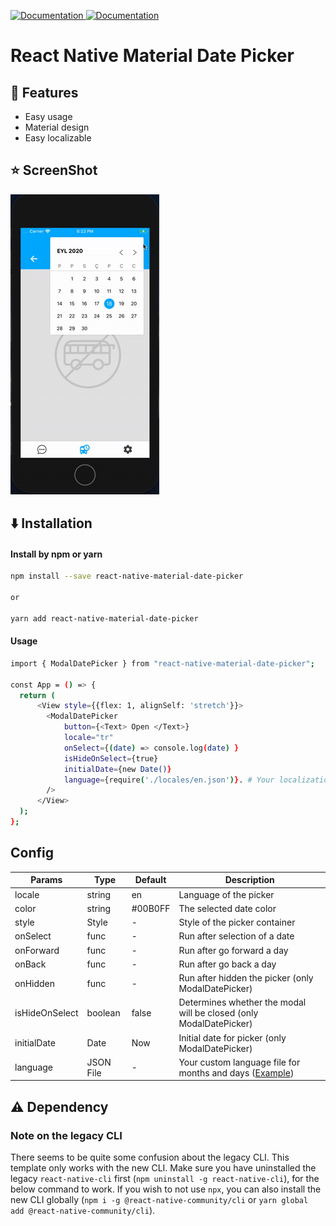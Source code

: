 <p>
  <a href="https://classic.yarnpkg.com/en/package/react-native-material-date-picker">
    <img alt="Documentation" src="https://img.shields.io/static/v1?label=pack&message=yarn&color=blue" target="_blank" />
  </a>
  <a href="https://www.npmjs.com/package/react-native-material-date-picker">
    <img alt="Documentation" src="https://img.shields.io/static/v1?label=pack&message=npm&color=red" target="_blank" />
  </a>
</p>


# React Native Material Date Picker

## :star2: Features
- Easy usage
- Material design
- Easy localizable

## :star: ScreenShot

![](./assets/intro/ss1.gif)

## :arrow_down: Installation

#### Install by npm or yarn

```sh
npm install --save react-native-material-date-picker

or

yarn add react-native-material-date-picker
```



#### Usage

```sh
import { ModalDatePicker } from "react-native-material-date-picker";

const App = () => {
  return (             
      <View style={{flex: 1, alignSelf: 'stretch'}}>
        <ModalDatePicker 
            button={<Text> Open </Text>} 
            locale="tr" 
            onSelect={(date) => console.log(date) }
            isHideOnSelect={true}
            initialDate={new Date()}
            language={require('./locales/en.json')}. # Your localization file
        />             
      </View>
  );
};
```


##  Config

| Params | Type | Default | Description |
| --- | --- | --- | --- |
| locale | string | en | Language of the picker |
| color | string | #00B0FF | The selected date color |  
| style | Style | - | Style of the picker container |
| onSelect | func | - | Run after selection of a date |
| onForward | func | - | Run after go forward a day |
| onBack | func | - | Run after go back a day |
| onHidden | func | - | Run after hidden the picker (only ModalDatePicker) |
| isHideOnSelect | boolean | false | Determines whether the modal will be closed (only ModalDatePicker) |
| initialDate | Date | Now | Initial date for picker (only ModalDatePicker) |
| language | JSON File | - | Your custom language file for months and days (<a href="https://github.com/ilkerkesici/react-native-material-date-picker/blob/master/locales/tr.json">Example</a>) |




## :warning: Dependency

### Note on the legacy CLI
There seems to be quite some confusion about the legacy CLI. This template only works with the new CLI. Make sure you have uninstalled the legacy `react-native-cli` first (`npm uninstall -g react-native-cli`), for the below command to work. If you wish to not use `npx`, you can also install the new CLI globally (`npm i -g @react-native-community/cli` or `yarn global add @react-native-community/cli`).
